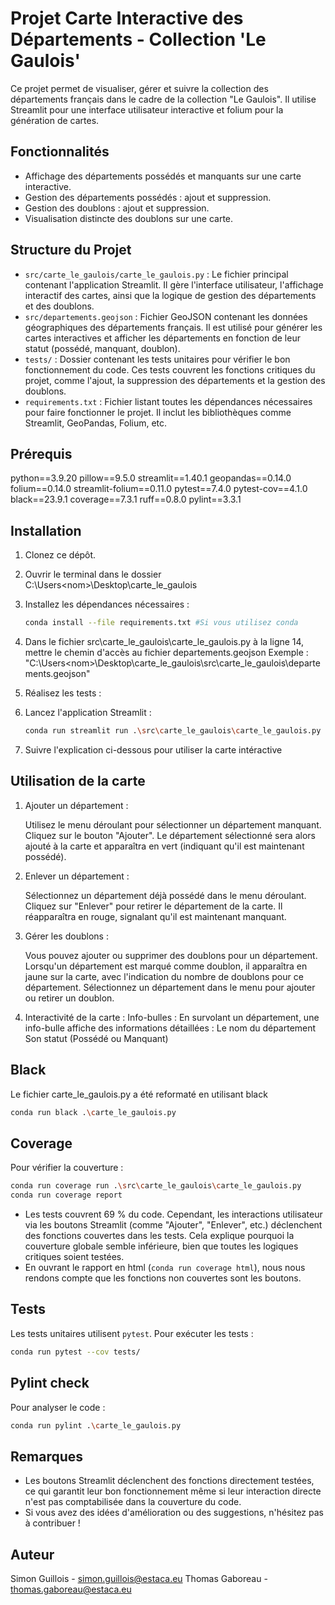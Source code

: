 
# Projet Carte Interactive des Départements - Collection 'Le Gaulois'

Ce projet permet de visualiser, gérer et suivre la collection des départements français dans le cadre de la collection "Le Gaulois". Il utilise Streamlit pour une interface utilisateur interactive et folium pour la génération de cartes.

## Fonctionnalités

- Affichage des départements possédés et manquants sur une carte interactive.
- Gestion des départements possédés : ajout et suppression.
- Gestion des doublons : ajout et suppression.
- Visualisation distincte des doublons sur une carte.

## Structure du Projet

- `src/carte_le_gaulois/carte_le_gaulois.py` : Le fichier principal contenant l'application Streamlit. Il gère l'interface utilisateur, l'affichage interactif des cartes, ainsi que la logique de gestion des départements et des doublons.
- `src/departements.geojson` : Fichier GeoJSON contenant les données géographiques des départements français. Il est utilisé pour générer les cartes interactives et afficher les départements en fonction de leur statut (possédé, manquant, doublon).
- `tests/` : Dossier contenant les tests unitaires pour vérifier le bon fonctionnement du code. Ces tests couvrent les fonctions critiques du projet, comme l'ajout, la suppression des départements et la gestion des doublons.
- `requirements.txt` : Fichier listant toutes les dépendances nécessaires pour faire fonctionner le projet. Il inclut les bibliothèques comme Streamlit, GeoPandas, Folium, etc.

## Prérequis

python==3.9.20
pillow==9.5.0
streamlit==1.40.1
geopandas==0.14.0
folium==0.14.0
streamlit-folium==0.11.0
pytest==7.4.0
pytest-cov==4.1.0
black==23.9.1
coverage==7.3.1
ruff==0.8.0
pylint==3.3.1

## Installation

1. Clonez ce dépôt.
2. Ouvrir le terminal dans le dossier C:\Users\<nom>\Desktop\carte_le_gaulois
3. Installez les dépendances nécessaires :
   ```bash
   conda install --file requirements.txt #Si vous utilisez conda
   ```
4. Dans le fichier src\carte_le_gaulois\carte_le_gaulois.py à la ligne 14, mettre le chemin d'accès au fichier departements.geojson
   Exemple : "C:\Users\<nom>\Desktop\carte_le_gaulois\src\carte_le_gaulois\departements.geojson"

5. Réalisez les tests :

6. Lancez l'application Streamlit :
   ```bash
   conda run streamlit run .\src\carte_le_gaulois\carte_le_gaulois.py
   ```
7. Suivre l'explication ci-dessous pour utiliser la carte intéractive

## Utilisation de la carte 

   1. Ajouter un département :

      Utilisez le menu déroulant pour sélectionner un département manquant.
      Cliquez sur le bouton "Ajouter". Le département sélectionné sera alors ajouté à la carte et apparaîtra en vert (indiquant qu'il est maintenant possédé).

   2. Enlever un département :

      Sélectionnez un département déjà possédé dans le menu déroulant.
      Cliquez sur "Enlever" pour retirer le département de la carte. Il réapparaîtra en rouge, signalant qu'il est maintenant manquant.

   3. Gérer les doublons :

      Vous pouvez ajouter ou supprimer des doublons pour un département.
      Lorsqu'un département est marqué comme doublon, il apparaîtra en jaune sur la carte, avec l'indication du nombre de doublons pour ce département.
      Sélectionnez un département dans le menu pour ajouter ou retirer un doublon.

   4. Interactivité de la carte :
      Info-bulles : En survolant un département, une info-bulle affiche des informations détaillées :
      Le nom du département
      Son statut (Possédé ou Manquant)


## Black

Le fichier carte_le_gaulois.py a été reformaté en utilisant black
```bash
conda run black .\carte_le_gaulois.py
```

## Coverage

Pour vérifier la couverture :
```bash
conda run coverage run .\src\carte_le_gaulois\carte_le_gaulois.py
conda run coverage report
```
- Les tests couvrent 69 % du code. Cependant, les interactions utilisateur via les boutons Streamlit (comme "Ajouter", "Enlever", etc.) déclenchent des fonctions couvertes dans les tests. Cela explique pourquoi la couverture globale semble inférieure, bien que toutes les logiques critiques soient testées.
- En ouvrant le rapport en html (```conda run coverage html```), nous nous rendons compte que les fonctions non couvertes sont les boutons. 

## Tests

Les tests unitaires utilisent `pytest`. Pour exécuter les tests :
```bash
conda run pytest --cov tests/
```

## Pylint check

Pour analyser le code :
```bash
conda run pylint .\carte_le_gaulois.py
```

## Remarques

- Les boutons Streamlit déclenchent des fonctions directement testées, ce qui garantit leur bon fonctionnement même si leur interaction directe n'est pas comptabilisée dans la couverture du code.
- Si vous avez des idées d'amélioration ou des suggestions, n'hésitez pas à contribuer !


## Auteur

Simon Guillois - simon.guillois@estaca.eu
Thomas Gaboreau - thomas.gaboreau@estaca.eu
